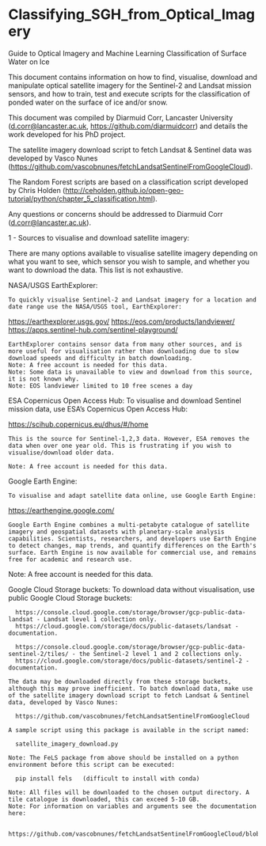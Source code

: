 # Classifying_SGH_from_Optical_Imagery
Guide to Optical Imagery and Machine Learning Classification of Surface Water on Ice

This document contains information on how to find, visualise, download and manipulate optical satellite imagery for the Sentinel-2 and Landsat mission sensors, and how to train, test and execute scripts for the classification of ponded water on the surface of ice and/or snow.

This document was compiled by Diarmuid Corr, Lancaster University (d.corr@lancaster.ac.uk, https://github.com/diarmuidcorr) and details the work developed for his PhD project.

The satellite imagery download script to fetch Landsat & Sentinel data was developed by Vasco Nunes (https://github.com/vascobnunes/fetchLandsatSentinelFromGoogleCloud).

The Random Forest scripts are based on a classification script developed by Chris Holden (http://ceholden.github.io/open-geo-tutorial/python/chapter_5_classification.html).

Any questions or concerns should be addressed to Diarmuid Corr (d.corr@lancaster.ac.uk).

1 - Sources to visualise and download satellite imagery:

  There are many options available to visualise satellite imagery depending on what you want to see, which sensor you wish to sample, and whether you want to download the data. This list is not exhaustive.
  
  NASA/USGS EarthExplorer:
    
    To quickly visualise Sentinel-2 and Landsat imagery for a location and date range use the NASA/USGS tool, EarthExplorer:
      
https://earthexplorer.usgs.gov/
https://eos.com/products/landviewer/
https://apps.sentinel-hub.com/sentinel-playground/
  
    EarthExplorer contains sensor data from many other sources, and is more useful for visualisation rather than downloading due to slow download speeds and difficulty in batch downloading. 
    Note: A free account is needed for this data. 
    Note: Some data is unavailable to view and download from this source, it is not known why. 
    Note: EOS landviewer limited to 10 free scenes a day


  ESA Copernicus Open Access Hub:
    To visualise and download Sentinel mission data, use ESA’s Copernicus Open Access Hub:
    
https://scihub.copernicus.eu/dhus/#/home 
    
    This is the source for Sentinel-1,2,3 data. However, ESA removes the data when over one year old. This is frustrating if you wish to visualise/download older data.
    
    Note: A free account is needed for this data. 

  Google Earth Engine:

    To visualise and adapt satellite data online, use Google Earth Engine:

https://earthengine.google.com/
    
    Google Earth Engine combines a multi-petabyte catalogue of satellite imagery and geospatial datasets with planetary-scale analysis capabilities. Scientists, researchers, and developers use Earth Engine to detect changes, map trends, and quantify differences on the Earth's surface. Earth Engine is now available for commercial use, and remains free for academic and research use.

  Note: A free account is needed for this data.

  Google Cloud Storage buckets:
    To download data without visualisation, use public Google Cloud Storage buckets:

      https://console.cloud.google.com/storage/browser/gcp-public-data-landsat - Landsat level 1 collection only.
      https://cloud.google.com/storage/docs/public-datasets/landsat - documentation.

      https://console.cloud.google.com/storage/browser/gcp-public-data-sentinel-2/tiles/ - the Sentinel-2 level 1 and 2 collections only.
      https://cloud.google.com/storage/docs/public-datasets/sentinel-2 - documentation.
       
    The data may be downloaded directly from these storage buckets, although this may prove inefficient. To batch download data, make use of the satellite imagery download script to fetch Landsat & Sentinel data, developed by Vasco Nunes:
    
      https://github.com/vascobnunes/fetchLandsatSentinelFromGoogleCloud
      
    A sample script using this package is available in the script named:
    
      satellite_imagery_download.py 
      
    Note: The FeLS package from above should be installed on a python environment before this script can be executed:
    
      pip install fels   (difficult to install with conda)
      
    Note: All files will be downloaded to the chosen output directory. A tile catalogue is downloaded, this can exceed 5-10 GB. 
    Note: For information on variables and arguments see the documentation here:

      https://github.com/vascobnunes/fetchLandsatSentinelFromGoogleCloud/blob/master/README.md

    


    
